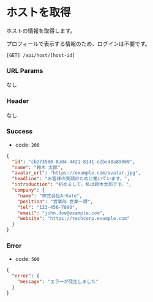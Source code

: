 # ホストを取得

ホストの情報を取得します。

プロフィールで表示する情報のため、ログインは不要です。

```
[GET] /api/host/[host-id]
```

### URL Params

なし

### Header

なし

### Success

- code: `200`

```json
{
  "id": "cb273580-8a04-4421-8141-e2bc48a89069",
  "name": "鈴木 太郎",
  "avatar_url": "https://example.com/avatar.jpg",
  "headline": "お客様の笑顔のために働いています。",
  "introduction": "初めまして。私は鈴木太郎です。",
  "company": {
    "name": "株式会社ArGate",
    "position": "営業部 営業一課",
    "tel": "123-456-7890",
    "email": "john.doe@example.com",
    "website": "https://techcorp.example.com"
  }
}

```

### Error

- code: `500`

```json
{
  "error": {
    "message": "エラーが発生しました"
  }
}
```
